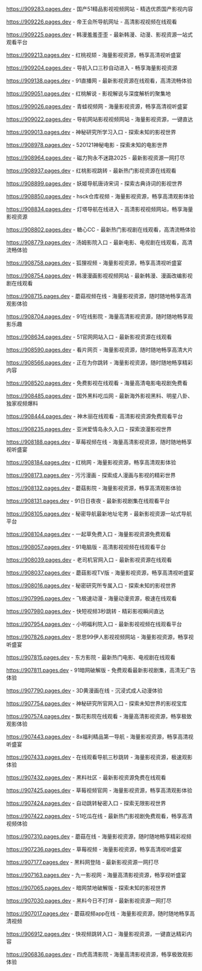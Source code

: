 
https://909283.pages.dev - 国产51精品影视视频网站 - 精选优质国产影视内容

https://909226.pages.dev - 帝王会所导航网址 - 高清影视视频在线观看

https://909225.pages.dev - 韩漫羞羞歪歪 - 最新韩漫、动漫、影视资源一站式观看平台

https://909213.pages.dev - 红桃视颏 - 海量影视资源，畅享高清视听盛宴

https://909204.pages.dev - 导航入口三秒自动进入 - 畅享海量影视资源

https://909138.pages.dev - 91直播网 - 最新影视资源在线观看，高清流畅体验

https://909051.pages.dev - 红桃解说 - 影视解说与深度解析的聚集地

https://909026.pages.dev - 青蛙视频网 - 海量影视资源，畅享高清视听盛宴

https://909022.pages.dev - 导航网站影视视频网站 - 海量影视资源，一键直达

https://909013.pages.dev - 神秘研究所学习入口 - 探索未知的影视世界

https://908978.pages.dev - 520121神秘电影 - 探索未知的电影世界

https://908964.pages.dev - 磁力狗永不迷路2025 - 最新影视资源一网打尽

https://908937.pages.dev - 红桃影视跳转 - 最新热门影视资源在线观看

https://908899.pages.dev - 妖姬导航唐诗宋词 - 探索古典诗词的影视世界

https://908850.pages.dev - hsck仓库视频 - 海量影视资源，畅享高清观影体验

https://908834.pages.dev - 灯塔导航在线进入 - 高清影视视频网站，畅享海量影视资源

https://908802.pages.dev - 糖心CC - 最新热门影视剧在线观看，高清流畅体验

https://908779.pages.dev - 汤姆影院入口 - 最新电影、电视剧在线观看，高清流畅体验

https://908758.pages.dev - 狐狸视频 - 海量影视资源，畅享高清视听盛宴

https://908754.pages.dev - 韩漫漫画影视视频网站 - 最新韩漫、漫画改编影视剧在线观看

https://908715.pages.dev - 蘑菇视频在线 - 海量影视资源，随时随地畅享高清观影体验

https://908704.pages.dev - 91在线影院 - 海量高清影视资源，随时随地畅享观影乐趣

https://908634.pages.dev - 51官网网站入口 - 最新影视资源在线观看

https://908590.pages.dev - 看片网页 - 海量影视资源，随时随地畅享高清大片

https://908566.pages.dev - 正在为你跳转 - 海量影视资源，随时随地畅享精彩内容

https://908520.pages.dev - 免费影视在线观看 - 海量高清电影电视剧免费看

https://908485.pages.dev - 国外黑料吃瓜网 - 最新海外影视黑料、明星八卦、独家视频爆料

https://908444.pages.dev - 神木丽在线观看 - 高清影视资源免费观看平台

https://908235.pages.dev - 亚洲爱情岛永久入口 - 探索浪漫影视世界

https://908188.pages.dev - 草莓视频在线 - 海量高清影视资源，随时随地畅享视听盛宴

https://908184.pages.dev - 红桃网 - 海量影视资源，畅享高清观影体验

https://908173.pages.dev - 污污漫画 - 探索成人漫画与影视的精彩世界

https://908132.pages.dev - 蘑菇影院 - 海量影视资源，畅享高清观影体验

https://908131.pages.dev - 91日日夜夜 - 最新影视剧集在线观看平台

https://908105.pages.dev - 秘密导航最新地址宅男 - 最新影视资源一站式导航平台

https://908104.pages.dev - 一起草免费入口 - 海量影视资源免费观看

https://908057.pages.dev - 91电脑版 - 高清影视视频在线观看平台

https://908039.pages.dev - 老司机官网入口 - 最新影视资源在线观看

https://908037.pages.dev - 蘑菇影视TV版 - 海量影视资源，畅享高清视听盛宴

https://908016.pages.dev - 秘密研究所专属入口 - 探索未知的影视世界

https://907996.pages.dev - 飞极速动漫 - 海量动漫资源，极速在线观看

https://907980.pages.dev - 快短视频3秒跳转 - 精彩影视瞬间直达

https://907954.pages.dev - 小明福利院入口 - 最新影视视频在线观看平台

https://907826.pages.dev - 思思99伊人影视视频网站 - 海量影视资源，畅享视听盛宴

https://907815.pages.dev - 东方影院 - 最新热门电影、电视剧在线观看

https://907811.pages.dev - 91暗网破解版 - 免费观看最新影视剧集，高清无广告体验

https://907790.pages.dev - 3D黄漫画在线 - 沉浸式成人动漫体验

https://907754.pages.dev - 神秘研究所官网入口 - 探索未知世界的影视宝库

https://907574.pages.dev - 飘花影院在线观看 - 海量高清影视资源，畅享极致观影体验

https://907443.pages.dev - 8x福利精品第一导航 - 海量影视资源，畅享高清视听盛宴

https://907433.pages.dev - 在线观看导航三秒跳转 - 海量影视资源，极速观影体验

https://907432.pages.dev - 黑料社区 - 最新影视资源免费在线观看

https://907425.pages.dev - 草莓视频官网 - 海量影视资源，畅享高清观影体验

https://907424.pages.dev - 自动跳转秘密入口 - 探索无限影视世界

https://907422.pages.dev - 51吃瓜在线 - 最新热门影视剧免费观看，畅享高清视频体验

https://907310.pages.dev - 蘑菇在线 - 海量影视资源，随时随地畅享精彩视频

https://907236.pages.dev - 草莓视频 - 海量影视资源，畅享高清视听盛宴

https://907177.pages.dev - 黑料网登陆 - 最新影视资源一网打尽

https://907163.pages.dev - 九一影视网 - 海量高清影视资源，畅享视听盛宴

https://907065.pages.dev - 暗网禁地破解版 - 探索未知的影视世界

https://907030.pages.dev - 黑料今日不打烊 - 最新影视资源一网打尽

https://907017.pages.dev - 蘑菇视频app在线 - 海量影视资源，随时随地畅享高清视频

https://906912.pages.dev - 快视频跳转入口 - 海量影视资源，一键直达精彩内容

https://906836.pages.dev - 四虎高清影院 - 海量高清影视资源，畅享极致观影体验
